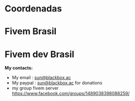 # Coordenadas
# Fivem Brasil
# Fivem dev Brasil
**My contacts:**
* My email : sun@blackbox.ac
* My paypal : sun@blackbox.ac for donations
*  my group fivem server https://www.facebook.com/groups/1489038398088259/
